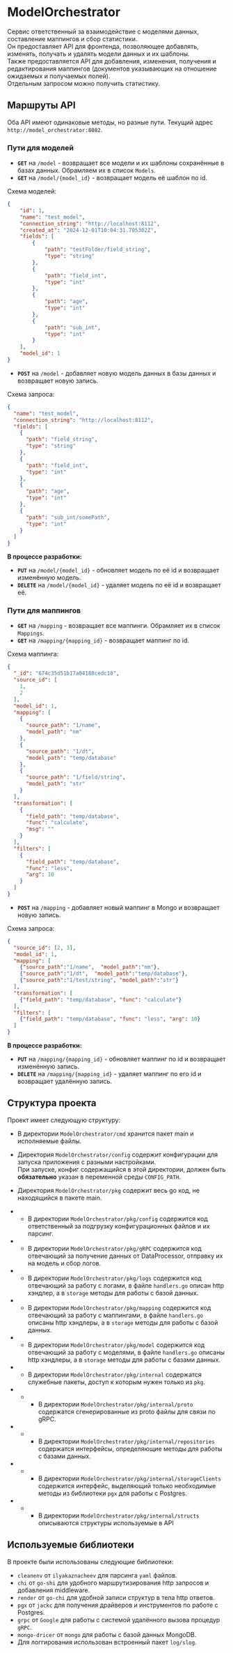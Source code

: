 # ModelOrchestrator

Сервис ответственный за взаимодействие с моделями данных, составление маппингов и сбор статистики.  
Он предоставляет API для фронтенда, позволяющее добавлять, изменять, получать и удалять модели данных и их шаблоны.   
Также предоставляется API для добавления, изменения, получения и редактирования маппингов (документов указывающих на отношение ожидаемых и получаемых полей).  
Отдельным запросом можно получить статистику.

## Маршруты API

Оба API имеют одинаковые методы, но разные пути. Текущий адрес  `http://model_orchestrator:8082`.  
### Пути для моделей 
+ **`GET`** на `/model` - возвращает все модели и их шаблоны сохранённые в базах данных. Обрамляем их в список `Models`.
+ **`GET`** на `/model/{model_id}` - возвращает модель её шаблон по id.  

Схема моделей: 
```json
{
    "id": 1,
    "name": "test_model",
    "connection_string": "http://localhost:8112",
    "created_at": "2024-12-01T10:04:31.705302Z",
    "fields": [
        {
            "path": "testFolder/field_string",
            "type": "string"
        },
        {
            "path": "field_int",
            "type": "int"
        },
        {
            "path": "age",
            "type": "int"
        },
        {
            "path": "sub_int",
            "type": "int"
        }
    ],
    "model_id": 1
}
```
+ **`POST`** на `/model` - добавляет новую модель данных в базы данных и возвращает новую запись.

Схема запроса:
```json
{
  "name": "test_model",
  "connection_string": "http://localhost:8112",
  "fields": [
    {
      "path": "field_string",
      "type": "string"
    },
    {
      "path": "field_int",
      "type": "int"
    },
    {
      "path": "age",
      "type": "int"
    },
    {
      "path": "sub_int/somePath",
      "type": "int"
    }
  ]
}
```

**В процессе разработки:**
+ **`PUT`** на `/model/{model_id}` - обновляет модель по её id и возвращает изменённую модель.
+ **`DELETE`** на `/model/{model_id}` - удаляет модель по её id и возвращает её.

### Пути для маппингов 

+ **`GET`** на `/mapping` - возвращает все маппинги. Обрамляет их в список `Mappings`.
+ **`GET`** на `/mapping/{mapping_id}` - возвращает маппинг по id.

Схема маппинга:
```json
{
  "_id": "674c35d51b17a04188cedc18",
  "source_id": [
    1,
    2
  ],
  "model_id": 1,
  "mapping": [
    {
      "source_path": "1/name",
      "model_path": "nm"
    },
    {
      "source_path": "1/dt",
      "model_path": "temp/database"
    },
    {
      "source_path": "1/field/string",
      "model_path": "str"
    }
  ],
  "transformation": [
    {
      "field_path": "temp/database",
      "func": "calculate",
      "msg": ""
    }
  ],
  "filters": [
    {
      "field_path": "temp/database",
      "func": "less",
      "arg": 10
    }
  ]
}
```
+ **`POST`** на `/mapping` - добавляет новый маппинг в Mongo и возвращает новую запись.

Схема запроса:
```json
{
  "source_id": [2, 3],
  "model_id": 1,
  "mapping": [
    {"source_path":"1/name",  "model_path":"nm"},
    {"source_path":"1/dt",  "model_path":"temp/database"},
    {"source_path":"1/test/string", "model_path":"str"}
  ],
  "transformation": [
    {"field_path": "temp/database", "func": "calculate"}
  ],
  "filters": [
    {"field_path": "temp/database", "func": "less", "arg": 10}
  ]
}
```

**В процессе разработки:**
+ **`PUT`** на `/mapping/{mapping_id}` - обновляет маппинг по id и возвращает изменённую запись.
+ **`DELETE`** на `/mapping/{mapping_id}` - удаляет маппинг по его id и возвращает удалённую запись.

## Структура проекта

Проект имеет следующую структуру:  

+ В директории `ModelOrchestrator/cmd` хранится пакет main и исполняемые файлы.

+ Директория `ModelOrchestrator/config` содержит конфигурации для запуска приложения с разными настройками.   
При запуске, конфиг содержащийся в этой директории, должен быть **обязательно** указан в переменной среды `CONFIG_PATH`.

+ Директория `ModelOrchestrator/pkg` содержит весь go код, не находящийся в пакете main.
+ + В директории `ModelOrchestrator/pkg/config` содержится код ответственный за подгрузку конфигурационных файлов и их парсинг.
+ + В директории `ModelOrchestrator/pkg/gRPC` содержится код отвечающий за получение данных от DataProcessor, отправку их на модель и сбор логов.
+ + В директории `ModelOrchestrator/pkg/logs` содержится код отвечающий за работу с логами, в файле `handlers.go` описан http хэндлер, а в `storage` методы для работы с базой данных.
+ + В директории `ModelOrchestrator/pkg/mapping` содержится код отвечающий за работу с маппингами, в файле `handlers.go` описаны http хэндлеры, а в `storage` методы для работы с базой данных.
+ + В директории `ModelOrchestrator/pkg/model` содержится код отвечающий за работу с моделями, в файле `handlers.go` описаны http хэндлеры, а в `storage` методы для работы с базами данных.
+ + В директории `ModelOrchestrator/pkg/internal` содержатся служебные пакеты, доступ к которым нужен только из `pkg`.
+ + + В директории `ModelOrchestrator/pkg/internal/proto` содержатся сгенерированные из proto файлы для связи по gRPC.
+ + + В директории `ModelOrchestrator/pkg/internal/repositories` содержатся интерфейсы, определяющие методы для работы с базами данных. 
+ + + В директории `ModelOrchestrator/pkg/internal/storageClients` содержится интерфейс, выделяющий только необходимые методы из библиотеки `pgx` для работы с Postgres.
+ + + В директории `ModelOrchestrator/pkg/internal/structs` описываются структуры используемые в API

## Используемые библиотеки

В проекте были использованы следующие библиотеки:

+ `cleanenv` от `ilyakaznacheev` для парсинга `yaml` файлов.
+ `chi` от `go-shi` для удобного маршрутизирования http запросов и добавления middleware.
+ `render` от `go-chi` для удобной записи структур в тела http ответов. 
+ `pgx` от `jackc` для получения драйверов и инструментов по работе с Postgres.
+ `grpc` от `Google` для работы с системой удалённого вызова процедур `gRPC`.
+ `mongo-dricer` от `mongo` для работы с базой данных MongoDB.
+ Для логгирования использован встроенный пакет `log/slog`.
